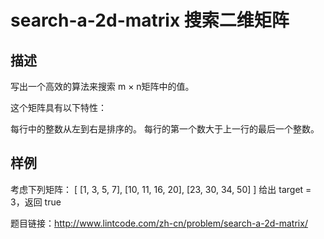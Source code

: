 # search-a-2d-matrix 搜索二维矩阵  
## 描述
写出一个高效的算法来搜索 m × n矩阵中的值。

这个矩阵具有以下特性：

每行中的整数从左到右是排序的。
每行的第一个数大于上一行的最后一个整数。
## 样例 
考虑下列矩阵：
[
  [1, 3, 5, 7],
  [10, 11, 16, 20],
  [23, 30, 34, 50]
]
给出 target = 3，返回 true

题目链接：http://www.lintcode.com/zh-cn/problem/search-a-2d-matrix/